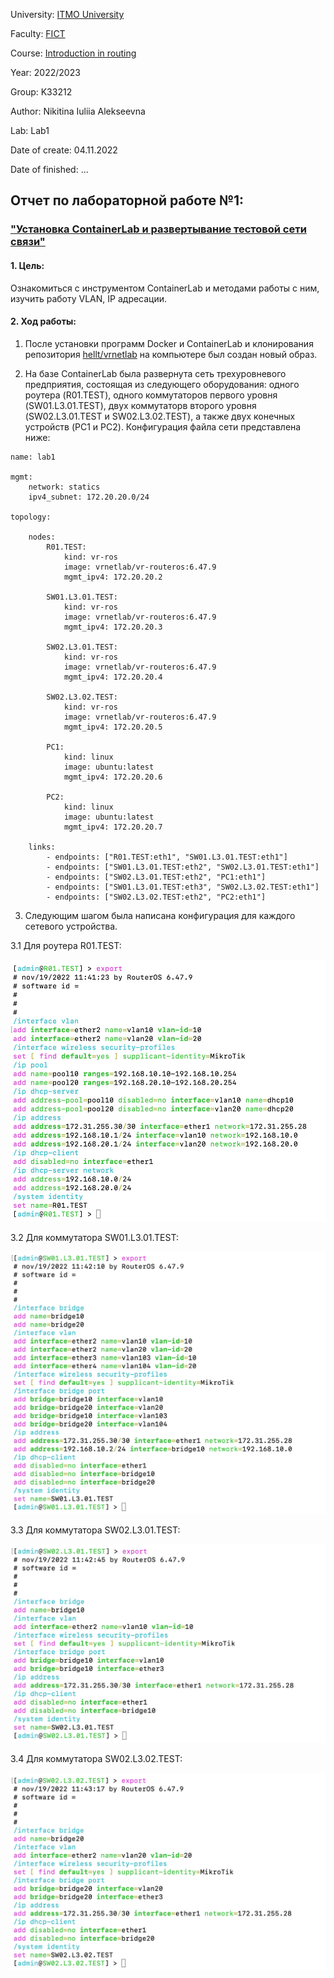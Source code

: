 University: [ITMO University](https://itmo.ru/ru/)

Faculty: [FICT](https://fict.itmo.ru)

Course: [Introduction in routing](https://github.com/itmo-ict-faculty/introduction-in-routing)

Year: 2022/2023

Group: K33212

Author: Nikitina Iuliia Alekseevna

Lab: Lab1

Date of create: 04.11.2022

Date of finished: ...

## Отчет по лабораторной работе №1:
### ["Установка ContainerLab и развертывание тестовой сети связи"](https://itmo-ict-faculty.github.io/introduction-in-routing/education/labs2022_2023/lab1/lab1/)

#### 1. Цель:
Ознакомиться с инструментом ContainerLab и методами работы с ним, изучить работу VLAN, IP адресации.

#### 2. Ход работы:

1. После установки программ Docker и ContainerLab и клонирования репозитория 
[hellt/vrnetlab](https://github.com/hellt/vrnetlab) на компьютере был создан новый образ.

2. На базе ContainerLab была развернута сеть трехуровневого предприятия, состоящая из следующего оборудования:
одного роутера (R01.TEST), одного коммутаторов первого уровня (SW01.L3.01.TEST),
двух коммутаторв второго уровня (SW02.L3.01.TEST и SW02.L3.02.TEST), а также двух конечных устройств (PC1 и PC2).
Конфигурация файла сети представлена ниже:

```
name: lab1

mgmt:
    network: statics
    ipv4_subnet: 172.20.20.0/24

topology:
  
    nodes:
        R01.TEST:
            kind: vr-ros
            image: vrnetlab/vr-routeros:6.47.9 
            mgmt_ipv4: 172.20.20.2

        SW01.L3.01.TEST:
            kind: vr-ros
            image: vrnetlab/vr-routeros:6.47.9
            mgmt_ipv4: 172.20.20.3

        SW02.L3.01.TEST:
            kind: vr-ros
            image: vrnetlab/vr-routeros:6.47.9
            mgmt_ipv4: 172.20.20.4

        SW02.L3.02.TEST:
            kind: vr-ros
            image: vrnetlab/vr-routeros:6.47.9
            mgmt_ipv4: 172.20.20.5

        PC1:
            kind: linux
            image: ubuntu:latest
            mgmt_ipv4: 172.20.20.6
    
        PC2:
            kind: linux
            image: ubuntu:latest
            mgmt_ipv4: 172.20.20.7

    links:
        - endpoints: ["R01.TEST:eth1", "SW01.L3.01.TEST:eth1"]
        - endpoints: ["SW01.L3.01.TEST:eth2", "SW02.L3.01.TEST:eth1"]
        - endpoints: ["SW02.L3.01.TEST:eth2", "PC1:eth1"]
        - endpoints: ["SW01.L3.01.TEST:eth3", "SW02.L3.02.TEST:eth1"]
        - endpoints: ["SW02.L3.02.TEST:eth2", "PC2:eth1"]
```

3. Следующим шагом была написана конфигурация для каждого сетевого устройства.

3.1 Для роутера R01.TEST:

![R01.TEST](https://github.com/IuliiaNikitina1/2022_2023-introduction_in_routing-k33212-nikitina_i_a/blob/main/lab1/images/R01.TEST.png)

3.2 Для коммутатора SW01.L3.01.TEST:

![SW01.L3.01.TEST](https://github.com/IuliiaNikitina1/2022_2023-introduction_in_routing-k33212-nikitina_i_a/blob/main/lab1/images/SW01.L3.01.png)

3.3 Для коммутатора SW02.L3.01.TEST:

![SW02.L3.01.TEST](https://github.com/IuliiaNikitina1/2022_2023-introduction_in_routing-k33212-nikitina_i_a/blob/main/lab1/images/SW02.L3.01.png)

3.4 Для коммутатора SW02.L3.02.TEST:

![SW02.L3.02.TEST](https://github.com/IuliiaNikitina1/2022_2023-introduction_in_routing-k33212-nikitina_i_a/blob/main/lab1/images/SW02.L3.02.png)


